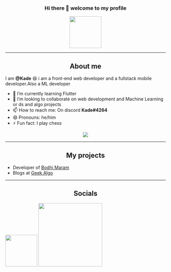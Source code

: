<h3 align='center'> Hi there 👋 welcome to my profile</h3>

<div id="header" align="center">
  <img src="https://media.giphy.com/media/M9gbBd9nbDrOTu1Mqx/giphy.gif" width="100"/>
</div>

---
<h2 align='center'>About me </h2>

 I am **@Kade** 😄 i am a front-end web developer and a fullstack mobile developer.Also a ML developer

- 🌱 I’m currently learning Flutter
- 👯 I’m looking to collaborate on web development and Machine Learning or ds and algo projects
- 📫 How to reach me: On discord **Kade#4264**
- 😄 Pronouns: he/him
- ⚡ Fun fact: I play chess

<div id="header" align="center">
  <img src="https://cdn.dribbble.com/users/1292677/screenshots/6139167/media/5387dc7e035b3efe9d94516044de66a4.gif"/>
</div>

---

<h2 align='center'>My projects</h2>

- Developer of <a href='https://bodhimaram.in/'>Bodhi Maram</a>
- Blogs at <a href='https://geekalgo.com/'>Geek Algo</a>

---

<h2 align='center'>Socials</h2>
<div id="socials" align='justify'>
    <a href='https://www.linkedin.com/in/bargav-krishna-260b16236/'><img src="https://i.imgur.com/PeDeAbI.png" width="100"/></a>
    <a href='https://i.imgur.com/IEAW9W1.png'><img src="https://i.imgur.com/IEAW9W1.png" width="200"/></a>

</div>
